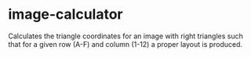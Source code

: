 # image-calculator
Calculates the triangle coordinates for an image with right triangles such that for a given row (A-F) and column (1-12) a proper layout is produced.
